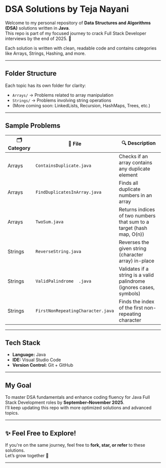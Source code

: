 # DSA Solutions by Teja Nayani

Welcome to my personal repository of **Data Structures and Algorithms (DSA)** solutions written in **Java**.  
This repo is part of my focused journey to crack Full Stack Developer interviews by the end of 2025. 🚀

Each solution is written with clean, readable code and contains categories like Arrays, Strings, Hashing, and more.

---

## Folder Structure

Each topic has its own folder for clarity:

- `Arrays/` → Problems related to array manipulation
- `Strings/` → Problems involving string operations
- (More coming soon: LinkedLists, Recursion, HashMaps, Trees, etc.)

---

## Sample Problems

| 🗂 Category | 📄 File | 🔍 Description |
|------------|---------|----------------|
| Arrays     | `ContainsDuplicate.java` | Checks if an array contains any duplicate element |
| Arrays     | `FindDuplicatesInArray.java` | Finds all duplicate numbers in an array |
| Arrays     | `TwoSum.java` | Returns indices of two numbers that sum to a target (hash map, O(n)) |
| Strings     | `ReverseString.java` | Reverses the given string (character array) in-place |
| Strings    | `ValidPalindrome  .java` | Validates if a string is a valid palindrome (ignores cases, symbols) |
| Strings    | `FirstNonRepeatingCharacter.java` | Finds the index of the first non-repeating character |

---

## Tech Stack

- **Language:** Java  
- **IDE:** Visual Studio Code  
- **Version Control:** Git + GitHub  

---

## My Goal

To master DSA fundamentals and enhance coding fluency for Java Full Stack Development roles by **September–November 2025**.  
I’ll keep updating this repo with more optimized solutions and advanced topics.

---

## ✨ Feel Free to Explore!

If you're on the same journey, feel free to **fork, star, or refer** to these solutions.  
Let’s grow together 💪

---
